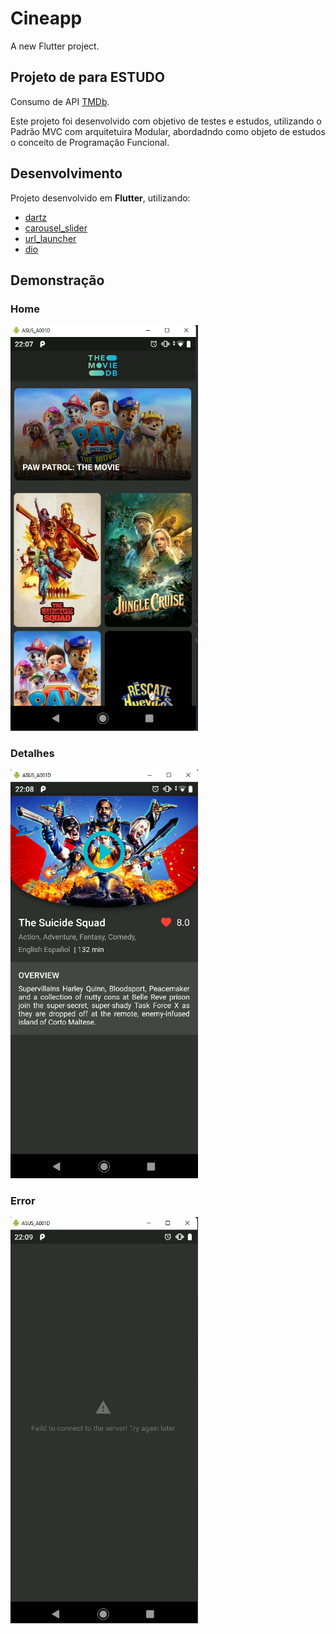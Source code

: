 # Cineapp

A new Flutter project.

## Projeto de para ESTUDO

Consumo de API [TMDb](https://github.com/kleberandrade/movies-flutter#:~:text=a%20API%20do-,TMDb,-criado%20para%20disciplina).

Este projeto foi desenvolvido com objetivo de testes e estudos, utilizando o Padrão MVC com arquitetuira Modular, abordadndo como objeto de estudos o conceito de Programação Funcional.


## Desenvolvimento

Projeto desenvolvido em **Flutter**, utilizando:

- [dartz](https://pub.dev/packages/dartz)
- [carousel_slider](https://pub.dev/packages/carousel_slider)
- [url_launcher](https://pub.dev/packages/url_launcher)
- [dio](https://pub.dev/packages/dio)

## Demonstração

### Home
<img src="assets/screenshots/home.png" width="300">

### Detalhes
<img src="assets/screenshots/details.png" width="300">


### Error
<img src="assets/screenshots/error.png" width="300">




